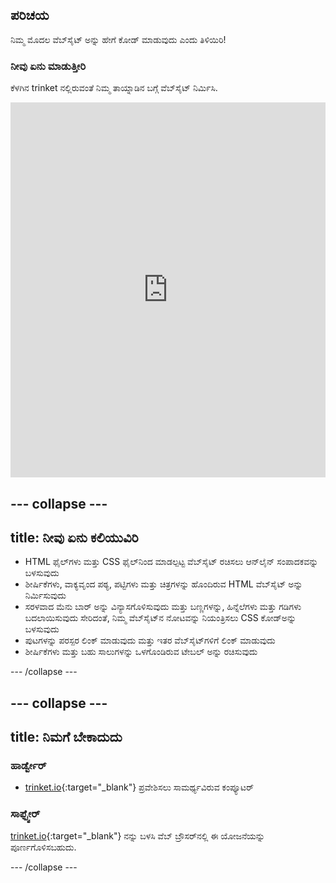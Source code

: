 ## ಪರಿಚಯ

ನಿಮ್ಮ ಮೊದಲ ವೆಬ್‌ಸೈಟ್ ಅನ್ನು ಹೇಗೆ ಕೋಡ್ ಮಾಡುವುದು ಎಂದು ತಿಳಿಯಿರಿ!

### ನೀವು ಏನು ಮಾಡುತ್ತೀರಿ

ಕೆಳಗಿನ trinket ‌ನಲ್ಲಿರುವಂತೆ ನಿಮ್ಮ ತಾಯ್ನಾಡಿನ ಬಗ್ಗೆ ವೆಬ್‌ಸೈಟ್ ನಿರ್ಮಿಸಿ.

<div class="scratch-preview">
  <iframe src="https://trinket.io/embed/html/8d5e6e8aad" width="100%" height="600" frameborder="0" marginwidth="0" marginheight="0" allowfullscreen></iframe>
</div>

## \--- collapse \---

## title: ನೀವು ಏನು ಕಲಿಯುವಿರಿ

+ HTML ಫೈಲ್‌ಗಳು ಮತ್ತು CSS ಫೈಲ್‌ನಿಂದ ಮಾಡಲ್ಪಟ್ಟ ವೆಬ್‌ಸೈಟ್ ರಚಿಸಲು ಆನ್‌ಲೈನ್ ಸಂಪಾದಕವನ್ನು ಬಳಸುವುದು
+ ಶೀರ್ಷಿಕೆಗಳು, ವಾಕ್ಯವೃಂದ ಪಠ್ಯ, ಪಟ್ಟಿಗಳು ಮತ್ತು ಚಿತ್ರಗಳನ್ನು ಹೊಂದಿರುವ HTML ವೆಬ್‌ಸೈಟ್ ಅನ್ನು ನಿರ್ಮಿಸುವುದು
+ ಸರಳವಾದ ಮೆನು ಬಾರ್ ಅನ್ನು ವಿನ್ಯಾಸಗೊಳಿಸುವುದು ಮತ್ತು ಬಣ್ಣಗಳನ್ನು, ಹಿನ್ನೆಲೆಗಳು ಮತ್ತು ಗಡಿಗಳು ಬದಲಾಯಿಸುವುದು ಸೇರಿದಂತೆ, ನಿಮ್ಮ ವೆಬ್‌ಸೈಟ್‌ನ ನೋಟವನ್ನು ನಿಯಂತ್ರಿಸಲು CSS ಕೋಡ್ಅನ್ನು ಬಳಸುವುದು
+ ಪುಟಗಳನ್ನು ಪರಸ್ಪರ ಲಿಂಕ್ ಮಾಡುವುದು ಮತ್ತು ಇತರ ವೆಬ್‌ಸೈಟ್‌ಗಳಿಗೆ ಲಿಂಕ್ ಮಾಡುವುದು
+ ಶೀರ್ಷಿಕೆಗಳು ಮತ್ತು ಬಹು ಸಾಲುಗಳನ್ನು ಒಳಗೊಂಡಿರುವ ಟೇಬಲ್ ಅನ್ನು ರಚಿಸುವುದು

\--- /collapse \---

## \--- collapse \---

## title: ನಿಮಗೆ ಬೇಕಾದುದು

### ಹಾರ್ಡ್ವೇರ್

+ [trinket.io](https://trinket.io){:target="_blank"} ಪ್ರವೇಶಿಸಲು ಸಾಮರ್ಥ್ಯವಿರುವ ಕಂಪ್ಯೂಟರ್

### ಸಾಫ್ಟ್ವೇರ್

[ trinket.io](https://trinket.io){:target="_blank"} ನನ್ನು ಬಳಸಿ ವೆಬ್ ಬ್ರೌಸರ್‌ನಲ್ಲಿ ಈ ಯೋಜನೆಯನ್ನು ಪೂರ್ಣಗೊಳಿಸಬಹುದು.

\--- /collapse \---